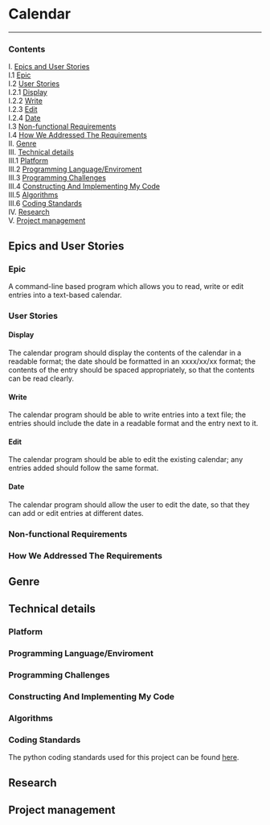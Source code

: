  # Calendar
 ---
### Contents
I. [Epics and User Stories](#-epics-and-user-stories)  
    I.1 [Epic](#epic)  
I.2 [User Stories](#user-stories)  
I.2.1 [Display](#display)   
I.2.2 [Write](#write)   
I.2.3 [Edit](#edit)      
I.2.4 [Date](#date)   
I.3 [Non-functional Requirements](#non-functional-requirements)  
I.4 [How We Addressed The Requirements](#how-we-addressed-the-requirements)  
II. [Genre](#genre)  
III. [Technical details](#technical-details)  
    III.1 [Platform](#platform)  
    III.2 [Programming Language/Enviroment](#programming-language/environment)  
    III.3 [Programming Challenges](#programming-challenges)  
    III.4 [Constructing And Implementing My Code](#constructing-and-implementing-my-code)  
    III.5 [Algorithms](#algorithms)  
    III.6 [Coding Standards](#coding-standards)  
IV. [Research](#IV-research)  
V. [Project management](#V-project-management)  
## Epics and User Stories
 ### Epic
  A command-line based program which allows you to read, write or edit entries into a text-based calendar.
 ### User Stories   
 #### Display
The calendar program should display the contents of the calendar in a readable format; the date should be formatted in an xxxx/xx/xx format; the contents of the entry should be spaced appropriately, so that the contents can be read clearly.
#### Write
The calendar program should be able to write entries into a text file; the entries should include the date in a readable format and the entry next to it.
#### Edit
The calendar program should be able to edit the existing calendar; any entries added should follow the same format.
#### Date
The calendar program should allow the user to edit the date, so that they can add or edit entries at different dates.

 ### Non-functional Requirements
 ### How We Addressed The Requirements
## Genre
## Technical details
### Platform
### Programming Language/Enviroment
### Programming Challenges
### Constructing And Implementing My Code
### Algorithms
### Coding Standards
The python coding standards used for this project can be found [here](https://www.python.org/dev/peps/pep-0008/#code-lay-out).
## Research
## Project management
